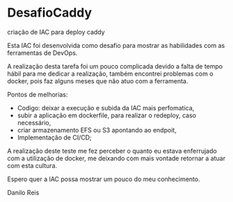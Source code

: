 # DesafioCaddy
criação de IAC para deploy caddy

Esta IAC foi desenvolvida como desafio para mostrar as habilidades com as ferramentas de DevOps.

A realização desta tarefa foi um pouco complicada devido a falta de tempo hábil para me dedicar a realização, também encontrei problemas com o docker, pois faz alguns meses que não atuo com a ferramenta.

Pontos de melhorias:
 - Codigo: deixar a execução e subida da IAC mais perfomatica,
 - subir a aplicação em dockerfile, para realizar o redeploy, caso necessário,
 - criar armazenamento EFS ou S3 apontando ao endpoit,
 - Implementação de CI/CD;
 
 A realização deste teste me fez perceber o quanto eu estava enferrujado com a utilização de docker, me deixando com mais vontade retornar a atuar com esta cultura.
 
 Espero quer a IAC possa mostrar um pouco do meu conhecimento.
 
 Danilo Reis
 
 
